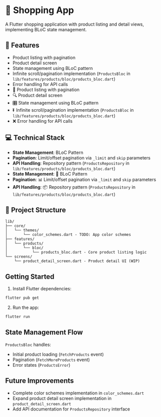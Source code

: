 # 🛒 Shopping App

A Flutter shopping application with product listing and detail views, implementing BLoC state management.

## 🚀 Features

- Product listing with pagination
- Product detail screen
- State management using BLoC pattern
- Infinite scroll/pagination implementation (`ProductsBloc` in `lib/features/products/bloc/products_bloc.dart`)
- Error handling for API calls
- 📃 Product listing with pagination
- 🔍 Product detail screen
- 🎛️ State management using BLoC pattern
- ⏬ Infinite scroll/pagination implementation (`ProductsBloc` in `lib/features/products/bloc/products_bloc.dart`)
- ❌ Error handling for API calls

## 💻 Technical Stack

- **State Management**: BLoC Pattern
- **Pagination**: Limit/offset pagination via `_limit` and `skip` parameters
- **API Handling**: Repository pattern (`ProductsRepository` in `lib/features/products/bloc/products_bloc.dart`)
- **State Management**: 🧱 BLoC Pattern
- **Pagination**: 📊 Limit/offset pagination via `_limit` and `skip` parameters
- **API Handling**: 📦 Repository pattern (`ProductsRepository` in `lib/features/products/bloc/products_bloc.dart`)

## 📂 Project Structure

```
lib/
├── core/
│   └── themes/
│       └── color_schemes.dart - TODO: App color schemes
├── features/
│   └── products/
│       └── bloc/
│           └── products_bloc.dart - Core product listing logic
└── screens/
    └── product_detail_screen.dart - Product detail UI (WIP)
```

## Getting Started

1. Install Flutter dependencies:
```bash
flutter pub get
```

2. Run the app:
```bash
flutter run
```

## State Management Flow

`ProductsBloc` handles:
- Initial product loading (`FetchProducts` event)
- Pagination (`FetchMoreProducts` event)
- Error states (`ProductsError`)

## Future Improvements

- Complete color schemes implementation in `color_schemes.dart`
- Expand product detail screen implementation in `product_detail_screen.dart`
- Add API documentation for `ProductsRepository` interface
